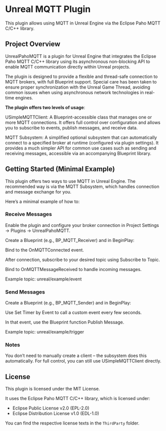 # Unreal MQTT Plugin

This plugin allows using MQTT in Unreal Engine via the Eclipse Paho MQTT C/C++ library.

## Project Overview
UnrealPahoMQTT is a plugin for Unreal Engine that integrates the Eclipse Paho MQTT C/C++ library using its asynchronous non-blocking API to enable MQTT communication directly within Unreal projects.

The plugin is designed to provide a flexible and thread-safe connection to MQTT brokers, with full Blueprint support. Special care has been taken to ensure proper synchronization with the Unreal Game Thread, avoiding common issues when using asynchronous network technologies in real-time engines.

**The plugin offers two levels of usage**:

USimpleMQTTClient: A Blueprint-accessible class that manages one or more MQTT connections. It offers full control over configuration and allows you to subscribe to events, publish messages, and receive data.

MQTT Subsystem: A simplified optional subsystem that can automatically connect to a specified broker at runtime (configured via plugin settings). It provides a much simpler API for common use cases such as sending and receiving messages, accessible via an accompanying Blueprint library.

## Getting Started (Minimal Example)

This plugin offers two ways to use MQTT in Unreal Engine.
The recommended way is via the MQTT Subsystem, which handles connection and message exchange for you.

Here’s a minimal example of how to:

### Receive Messages
Enable the plugin and configure your broker connection in
Project Settings → Plugins → UnrealPahoMQTT.

Create a Blueprint (e.g., BP_MQTT_Receiver) and in BeginPlay:

Bind to the OnMQTTConnected event.

After connection, subscribe to your desired topic using Subscribe to Topic.

Bind to OnMQTTMessageReceived to handle incoming messages.

Example topic:
unreal/example/event

### Send Messages
Create a Blueprint (e.g., BP_MQTT_Sender) and in BeginPlay:

Use Set Timer by Event to call a custom event every few seconds.

In that event, use the Blueprint function Publish Message.

Example topic:
unreal/example/trigger

### Notes
You don’t need to manually create a client – the subsystem does this automatically.
For full control, you can still use USimpleMQTTClient directly.

## License

This plugin is licensed under the MIT License.

It uses the Eclipse Paho MQTT C/C++ library, which is licensed under:
- Eclipse Public License v2.0 (EPL-2.0)
- Eclipse Distribution License v1.0 (EDL-1.0)

You can find the respective license texts in the `ThirdParty` folder.
